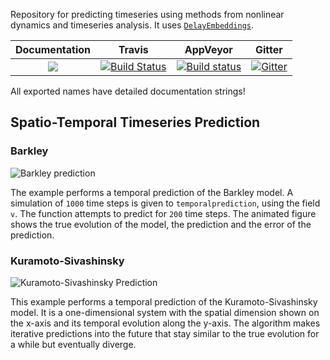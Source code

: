 Repository for predicting timeseries using methods from nonlinear dynamics and
timeseries analysis. It uses [`DelayEmbeddings`](https://github.com/JuliaDynamics/DelayEmbeddings.jl).

| **Documentation**   |  **Travis**     | **AppVeyor** | Gitter |
|:--------:|:-------------------:|:-----:|:-----:|
|[![](https://img.shields.io/badge/docs-latest-blue.svg)](https://juliadynamics.github.io/TimeseriesPrediction.jl/latest) | [![Build Status](https://travis-ci.org/JuliaDynamics/TimeseriesPrediction.jl.svg?branch=master)](https://travis-ci.org/JuliaDynamics/TimeseriesPrediction.jl) | [![Build status](https://ci.appveyor.com/api/projects/status/amgkws9l1cng2aov?svg=true)](https://ci.appveyor.com/project/JuliaDynamics/timeseriesprediction-jl) | [![Gitter](https://img.shields.io/gitter/room/nwjs/nw.js.svg)](https://gitter.im/JuliaDynamics/Lobby)

All exported names have detailed documentation strings!

## Spatio-Temporal Timeseries Prediction
### Barkley
![Barkley prediction](https://i.imgur.com/LrjrbiS.gif)

The example performs a temporal prediction of the Barkley model.
A simulation of `1000` time steps is given to `temporalprediction`, using the field `v`.
The function attempts to predict for `200` time steps.
The animated figure shows the true evolution of the model, the prediction
and the error of the prediction.

### Kuramoto-Sivashinsky

![Kuramoto-Sivashinsky Prediction](https://i.imgur.com/yDw9UcL.gif)

This example performs a temporal prediction of the Kuramoto-Sivashinsky
model. It is a one-dimensional system with the spatial dimension
shown on the x-axis and its temporal evolution along the y-axis.
The algorithm makes iterative predictions into the future that stay
similar to the true evolution for a while but eventually diverge.
